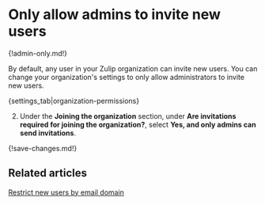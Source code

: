 # Only allow admins to invite new users

{!admin-only.md!}

By default, any user in your Zulip organization can invite new users. You
can change your organization's settings to only allow administrators to
invite new users.

{settings_tab|organization-permissions}

2. Under the **Joining the organization** section, under
**Are invitations required for joining the organization?**,
select **Yes, and only admins can send invitations**.

{!save-changes.md!}

## Related articles

[Restrict new users by email domain](/help/restrict-user-email-addresses-to-certain-domains)
